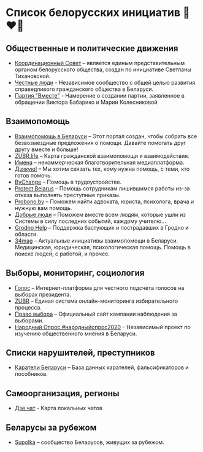 # Список белорусских инициатив 🤍❤️🤍

## Общественные и политические движения

- [Координационный Совет](https://rada.vision) – является единым представительным органом белорусского общества, создан по инициативе Светланы Тихановской.
- [Честные люди](https://honestby.org) - Независимое сообщество с общей целью развития справедливого гражданского общества в Беларуси.
- [Партия "Вместе"](https://babariko.vision/news/my-sozdaem-partiyu) - Намерение о создании партии, заявленное в обращении Виктора Бабарико и Марии Колесниковой

## Взаимопомощь

- [Взаимопомощь в Беларуси](https://standwithbelarus.net) – Этот портал создан, чтобы собрать все безвозмездные предложения о помощи. Давайте помогать друг другу вместе и больше!
- [ZUBR.life](https://zubr.life) – Карта гражданской взаимопомощи и взаимодействия.
- [Имена](https://imenamag.by) – некоммерческая благотворительная медиаплатформа.
- [Дзякую!](https://dziakuju.firebaseapp.com) – Мы хотим связать тех, кому нужна помощь, с теми, кто готов помочь.
- [ByChange](https://bychange.me) – Помощь в трудоустройстве.
- [Protect Belarus](https://www.protectbelarus.org) – Помощь сотрудникам лишившимся работы из-за отказа выполнять преступные приказы.
- [Probono.by](https://probono.by) – Поможем найти адвоката, юриста, психолога, врача и нужную вам помощь.
- [Добрые люди](https://t.me/HelpBelarus2020) – Поможем вместе всем людям, которые ушли из Системы в силу последних событий, каждому учителю...
- [Grodno Help](https://grodnohelp.org) – Поддержка бастующих и пострадавших в Гродно и области.
- [34mag](https://34mag.net/post/dapamoga) – Актуальные инициативы взаимопомощи в Беларуси. Медицинская, юридическая, психологическая помощь. Помощь в поиске людей, с работой, и прочее.

## Выборы, мониторинг, социология

- [Голос](https://belarus2020.org) – Интернет-платформа для честного подсчета голосов на выборах президента.
- [ZUBR](https://zubr.in) – Единая система онлайн-мониторинга избирательного процесса.  
- [Право выбора](https://pvby.org/) – Официальный сайт кампании наблюдения за выборами.
- [Народный Опрос #народныйопрос2020](https://narodny-opros.info) – Независимый проект по изучению общественного мнения в Беларуси.

## Списки нарушителей, преступников

- [Каратели Беларуси](https://narushitel.org) – База данных карателей, фальсификаторов и пособников.

## Самоорганизация, регионы

- [Дзе чат](http://dze.chat/) - Карта локальных чатов

## Беларусы за рубежом

- [Supolka](https://www.supolka.net) – сообщество Беларусов, живущих за рубежом.



